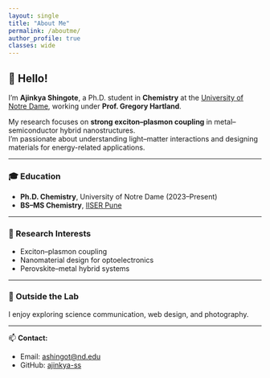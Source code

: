 ```yaml
---
layout: single
title: "About Me"
permalink: /aboutme/
author_profile: true
classes: wide
---
```

<style>
/* make sure parent wrappers can expand */
.page, .page__inner-wrap, .layout--single .page__inner-wrap {
  max-width: 100% !important;
  width: 100% !important;
}

/* initial safe defaults to avoid overlap while JS runs */
.page__content {
  margin-left: 200px !important;
  margin-right: 0 !important;
  width: calc(100% - 02px) !important;
  max-width: 100% !important;
  padding-right: 0px !important;
  box-sizing: border-box !important;
}

/* mobile behaviour */
@media (max-width: 768px) {
  .page__content {
    margin-left: auto !important;
    width: 95% !important;
    padding-right: 0 !important;
  }
}
</style>

<script>
document.addEventListener('DOMContentLoaded', function () {
  // find the author/profile sidebar element (common possible selectors)
  const sidebarSelectors = [
    '.author-profile',      // some themes
    '.page__sidebar',
    '.sidebar',
    '.site-sidebar',
    '.author'
  ];
  let sidebar = null;
  for (const sel of sidebarSelectors) {
    const el = document.querySelector(sel);
    if (el) { sidebar = el; break; }
  }

  // if no sidebar found, nothing to do
  if (!sidebar) return;

  // compute effective width including margins
  const rect = sidebar.getBoundingClientRect();
  const style = window.getComputedStyle(sidebar);
  const marginLeft = parseFloat(style.marginLeft) || 0;
  const marginRight = parseFloat(style.marginRight) || 0;
  const effectiveWidth = Math.ceil(rect.width + marginLeft + marginRight);

  // apply to main content and parent wrappers
  const content = document.querySelector('.page__content') || document.querySelector('.content') || document.querySelector('main');
  const parentWraps = [
    document.querySelector('.page'),
    document.querySelector('.page__inner-wrap'),
    document.querySelector('.layout--single .page__inner-wrap')
  ].filter(Boolean);

  if (content) {
    content.style.marginLeft = effectiveWidth + 'px';
    content.style.marginRight = '0';
    content.style.width = 'calc(100% - ' + (effectiveWidth + 20) + 'px)'; // leave small gap
    content.style.maxWidth = '100%';
    content.style.boxSizing = 'border-box';
  }

  parentWraps.forEach(p => {
    p.style.maxWidth = '100%';
    p.style.width = '100%';
  });

  // Re-run on resize (debounced)
  let t;
  window.addEventListener('resize', function() {
    clearTimeout(t);
    t = setTimeout(function(){
      const rect2 = sidebar.getBoundingClientRect();
      const style2 = window.getComputedStyle(sidebar);
      const eff = Math.ceil(rect2.width + (parseFloat(style2.marginLeft)||0) + (parseFloat(style2.marginRight)||0));
      if (content) {
        content.style.marginLeft = eff + 'px';
        content.style.width = 'calc(100% - ' + (eff + 20) + 'px)';
      }
    }, 120);
  });
});
</script>



## 👋 Hello!

I’m **Ajinkya Shingote**, a Ph.D. student in **Chemistry** at the [University of Notre Dame](https://chemistry.nd.edu/), working under **Prof. Gregory Hartland**.

My research focuses on **strong exciton–plasmon coupling** in metal–semiconductor hybrid nanostructures.  
I’m passionate about understanding light–matter interactions and designing materials for energy-related applications.

---

### 🎓 Education

- **Ph.D. Chemistry**, University of Notre Dame (2023–Present)  
- **BS–MS Chemistry**, [IISER Pune](https://www.iiserpune.ac.in/)

---

### 🔬 Research Interests

- Exciton–plasmon coupling  
- Nanomaterial design for optoelectronics  
- Perovskite–metal hybrid systems

---

### 🌱 Outside the Lab

I enjoy exploring science communication, web design, and photography.

---

📫 **Contact:**  
- Email: ashingot@nd.edu  
- GitHub: [ajinkya-ss](https://github.com/ajinkya-ss)
